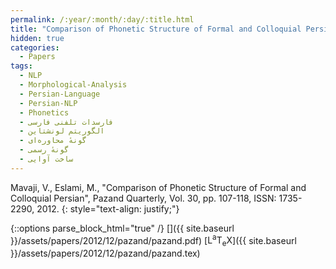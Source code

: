 ```yaml
---
permalink: /:year/:month/:day/:title.html
title: "Comparison of Phonetic Structure of Formal and Colloquial Persian"
hidden: true
categories:
  - Papers
tags:
  - NLP
  - Morphological-Analysis
  - Persian-Language
  - Persian-NLP
  - Phonetics
  - فارسدات تلفنی فارسی
  - الگوریتم لونشتاین
  - گونهٔ محاوره‌ای
  - گونهٔ رسمی
  - ساخت آوایی
---
```


Mavaji, V., Eslami, M., "Comparison of Phonetic Structure of Formal and Colloquial Persian", Pazand Quarterly, Vol. 30, pp. 107-118, ISSN: 1735-2290, 2012.
{: style="text-align: justify;"}

{::options parse_block_html="true" /}
[<i class="fab fa-github-square"></i>]()
[<i class="fas fa-file-pdf" aria-hidden="true"></i>]({{ site.baseurl }}/assets/papers/2012/12/pazand/pazand.pdf)
[<span class="latex">L<sup>a</sup>T<sub>e</sub>X</span>]({{ site.baseurl }}/assets/papers/2012/12/pazand/pazand.tex)

<object data="{{ site.baseurl }}/assets/papers/2012/12/pazand/pazand.pdf" width="1000" height="1500" type='application/pdf' border="0" />
